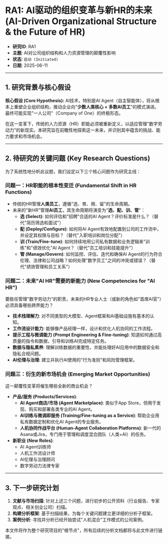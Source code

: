 # RA1: AI驱动的组织变革与新HR的未来 (AI-Driven Organizational Structure & the Future of HR)

- **研究ID**: RA1
- **主题**: AI对公司组织结构和人力资源管理的颠覆性影响
- **状态**: `启动 (Initiated)`
- **日期**: 2025-06-11

---

## 1. 研究背景与核心假设

**核心假设 (Core Hypothesis):** AI技术，特别是AI Agent（自主智能体），将从根本上重塑企业组织结构，推动企业向"**少数人类核心 + 多数AI员工**"的模式演进。最终可能实现"一人公司"（Company of One）的终极形态。

在这一变革下，传统的人力资源（HR）职能必须被重新定义，以适应管理"数字劳动力"的新现实。本研究旨在前瞻性地探索这一未来，并识别其中蕴含的挑战、能力要求和市场机会。

---

## 2. 待研究的关键问题 (Key Research Questions)

为了系统性地分析此议题，我们设定以下三个核心问题作为研究主线：

### **问题一：HR职能的根本性变迁 (Fundamental Shift in HR Functions)**

-   传统的HR管理**人类员工**，遵循"选、育、用、留"的生命周期。
-   未来的"新HR"管理**AI员工**，其生命周期将演变为"**选、配、训、管**"：
    -   **选 (Select)**: 如何评估和"招聘"合适的AI Agent？评价标准是什么？（替代"简历筛选和面试"）
    -   **配 (Deploy/Configure)**: 如何将AI Agent有效地配置到公司的工作流中，并设定其权限与目标？（替代"入职培训和岗位分配"）
    -   **训 (Train/Fine-tune)**: 如何持续地用公司私有数据和业务逻辑来"训练"和"绩效优化"AI Agent？（替代"员工培训和技能提升"）
    -   **管 (Manage/Govern)**: 如何监控、评估、迭代和确保AI Agent的行为符合伦理、法律和公司战略？如何处理"数字员工"之间的冲突或错误？（替代"绩效管理和员工关系"）

### **问题二：未来"AI HR"需要的新能力 (New Competencies for "AI HR")**

要胜任管理"数字劳动力"的职责，未来的HR专业人士（或新的角色如"首席AI官"）必须具备哪些跨界能力？

-   **技术栈理解力**: 对不同类型的大模型、Agent框架和AI基础设施有基本的认知。
-   **工作流设计能力**: 能够像产品经理一样，设计和优化人机协同的工作流程。
-   **提示工程与微调能力 (Prompt Engineering & Fine-tuning)**: 知道如何通过高质量的指令和数据，引导和训练AI完成特定任务。
-   **数据与隐私素养**: 理解训练数据的重要性，并能处理好AI应用中的数据安全和隐私合规问题。
-   **AI伦理与治理**: 建立并执行AI使用的"行为准则"和风险管理框架。

### **问题三：衍生的新市场机会 (Emerging Market Opportunities)**

这一颠覆性变革将催生哪些全新的商业机会？

-   **产品/服务 (Products/Services)**:
    -   **AI Agent商店/市场 (Agent Marketplace)**: 类似于App Store，但用于发现、购买和部署各类专业的AI Agent。
    -   **AI训练与微调即服务 (Training/Fine-tuning as a Service)**: 帮助企业用私有数据定制和优化AI Agent的专业服务。
    -   **人机协同作战平台 (Human-Agent Collaboration Platforms)**: 新一代的Asana或Jira，专门用于管理和调度混合团队（人类+AI）的任务。
-   **新职业 (New Roles)**:
    -   AI Agent训练师
    -   人机工作流设计师
    -   AI伦理与治理顾问
    -   数字劳动力法律专家

---

## 3. 下一步研究计划

1.  **文献与市场扫描**: 针对上述三个问题，进行初步的公开资料（行业报告、专家观点、相关创业公司）扫描。
2.  **构建分析框架**: 基于扫描结果，为每个关键问题建立更详细的分析子框架。
3.  **案例分析**: 寻找并分析已经开始尝试"人机混合"工作模式的公司案例。

本文件将作为整个研究项目的"根节点"，所有后续的分析文档都将与此文件进行链接。 